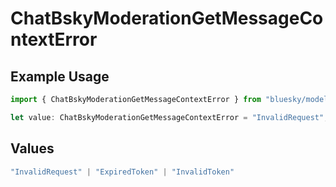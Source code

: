 # ChatBskyModerationGetMessageContextError

## Example Usage

```typescript
import { ChatBskyModerationGetMessageContextError } from "bluesky/models/errors";

let value: ChatBskyModerationGetMessageContextError = "InvalidRequest";
```

## Values

```typescript
"InvalidRequest" | "ExpiredToken" | "InvalidToken"
```